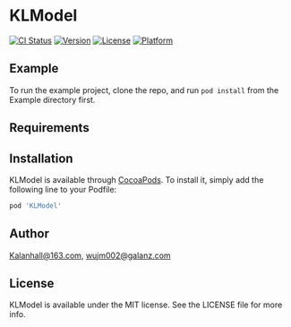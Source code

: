 # KLModel

[![CI Status](https://img.shields.io/travis/Kalanhall@163.com/KLModel.svg?style=flat)](https://travis-ci.org/Kalanhall@163.com/KLModel)
[![Version](https://img.shields.io/cocoapods/v/KLModel.svg?style=flat)](https://cocoapods.org/pods/KLModel)
[![License](https://img.shields.io/cocoapods/l/KLModel.svg?style=flat)](https://cocoapods.org/pods/KLModel)
[![Platform](https://img.shields.io/cocoapods/p/KLModel.svg?style=flat)](https://cocoapods.org/pods/KLModel)

## Example

To run the example project, clone the repo, and run `pod install` from the Example directory first.

## Requirements

## Installation

KLModel is available through [CocoaPods](https://cocoapods.org). To install
it, simply add the following line to your Podfile:

```ruby
pod 'KLModel'
```

## Author

Kalanhall@163.com, wujm002@galanz.com

## License

KLModel is available under the MIT license. See the LICENSE file for more info.
